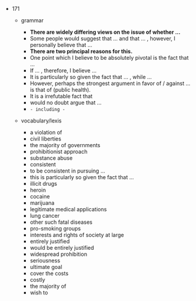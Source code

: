  - 171
    - grammar
        - <b>There are widely differing views on the issue of whether ...</b>
        - Some people would suggest that ... and that ... , however, I personally believe that ...
        - <b>There are two principal reasons for this.</b>
        - One point which I believe to be absolutely pivotal is the fact that ...
        - If ... , therefore, I believe ...
        - It is particularly so given the fact that ... , while ...
        - However, perhaps the strongest argument in favor of / against ... is that of (public health).
        - It is a irrefutable fact that
        - would no doubt argue that ...
        - `- including -`
          
    - vocabulary/lexis
        - a violation of
        - civil liberties
        - the majority of governments
        - prohibitionist approach
        - substance abuse
        - consistent
        - to be consistent in pursuing ...
        - this is particularly so given the fact that ...
        - illicit drugs
        - heroin
        - cocaine
        - marijuana
        - legitimate medical applications
        - lung cancer
        - other such fatal diseases
        - pro-smoking groups
        - interests and rights of society at large
        - entirely justified
        - would be entirely justified
        - widespread prohibition
        - seriousness
        - ultimate goal
        - cover the costs
        - costly
        - the majority of 
        - wish to